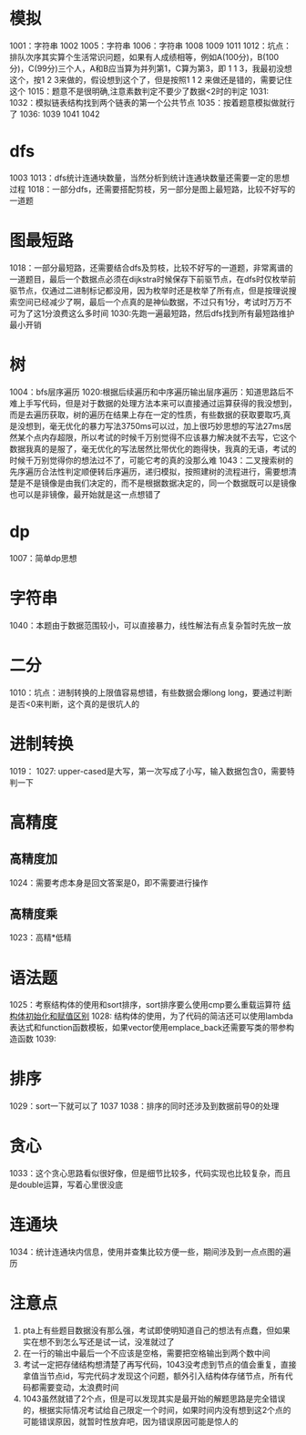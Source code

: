 # 模拟
1001：字符串
1002
1005：字符串
1006：字符串
1008
1009
1011
1012：坑点：排队次序其实算个生活常识问题，如果有人成绩相等，例如A(100分)，B(100分)，C(99分)三个人，A和B应当算为并列第1，C算为第3，即 1 1 3，我最初没想这个，按1 2 3来做的，假设想到这个了，但是按照1 1 2 来做还是错的，需要记住这个
1015：题意不是很明确,注意素数判定不要少了数据<2时的判定
1031:
1032：模拟链表结构找到两个链表的第一个公共节点
1035：按着题意模拟做就行了
1036:
1039
1041
1042

# dfs
1003
1013：dfs统计连通块数量，当然分析到统计连通块数量还需要一定的思想过程
1018：一部分dfs，还需要搭配剪枝，另一部分是图上最短路，比较不好写的一道题

# 图最短路
1018：一部分最短路，还需要结合dfs及剪枝，比较不好写的一道题，非常离谱的一道题目，最后一个数据点必须在dijkstra时候保存下前驱节点，在dfs时仅枚举前驱节点，仅通过二进制标记都没用，因为枚举时还是枚举了所有点，但是按理说搜索空间已经减少了啊，最后一个点真的是神仙数据，不过只有1分，考试时万万不可为了这1分浪费这么多时间
1030:先跑一遍最短路，然后dfs找到所有最短路维护最小开销

# 树
1004：bfs层序遍历
1020:根据后续遍历和中序遍历输出层序遍历：知道思路后不难上手写代码，但是对于数据的处理方法本来可以直接通过运算获得的我没想到，而是去遍历获取，树的遍历在结果上存在一定的性质，有些数据的获取要取巧,真是没想到，毫无优化的暴力写法3750ms可以过，加上很巧妙思想的写法27ms居然某个点内存超限，所以考试的时候千万别觉得不应该暴力解决就不去写，它这个数据我真的是服了，毫无优化的写法居然比带优化的跑得快，我真的无语，考试的时候千万别觉得你的想法过不了，可能它考的真的没那么难
1043：二叉搜索树的先序遍历合法性判定顺便转后序遍历，递归模拟，按照建树的流程进行，需要想清楚是不是镜像是由我们决定的，而不是根据数据决定的，同一个数据既可以是镜像也可以是非镜像，最开始就是这一点想错了

# dp
1007：简单dp思想

# 字符串
1040：本题由于数据范围较小，可以直接暴力，线性解法有点复杂暂时先放一放

# 二分
1010：坑点：进制转换的上限值容易想错，有些数据会爆long long，要通过判断是否<0来判断，这个真的是很坑人的

# 进制转换
1019：
1027: upper-cased是大写，第一次写成了小写，输入数据包含0，需要特判一下 

# 高精度
## 高精度加
1024：需要考虑本身是回文答案是0，即不需要进行操作
## 高精度乘
1023：高精*低精

# 语法题
1025：考察结构体的使用和sort排序，sort排序要么使用cmp要么重载运算符 [结构体初始化和赋值区别](https://blog.csdn.net/k346k346/article/details/51537077)
1028: 结构体的使用，为了代码的简洁还可以使用lambda表达式和function函数模板，如果vector使用emplace_back还需要写类的带参构造函数
1039:

# 排序
1029：sort一下就可以了
1037
1038：排序的同时还涉及到数据前导0的处理

# 贪心
1033：这个贪心思路看似很好像，但是细节比较多，代码实现也比较复杂，而且是double运算，写着心里很没底

# 连通块
1034：统计连通块内信息，使用并查集比较方便一些，期间涉及到一点点图的遍历

# 注意点
1. pta上有些题目数据没有那么强，考试即使明知道自己的想法有点蠢，但如果实在想不到怎么写还是试一试，没准就过了
2. 在一行的输出中最后一个不应该是空格，需要把空格输出到两个数中间
3. 考试一定把存储结构想清楚了再写代码，1043没考虑到节点的值会重复，直接拿值当节点id，写完代码才发现这个问题，额外引入结构体存储节点，所有代码都需要变动，太浪费时间
4. 1043虽然就错了2个点，但是可以发现其实是最开始的解题思路是完全错误的，根据实际情况考试给自己限定一个时间，如果时间内没有想到这2个点的可能错误原因，就暂时性放弃吧，因为错误原因可能是惊人的